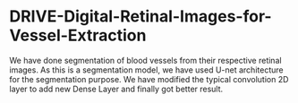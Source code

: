 # DRIVE-Digital-Retinal-Images-for-Vessel-Extraction
We have done segmentation of blood vessels from their respective retinal images. As this is a segmentation model, we have used U-net architecture for the segmentation purpose. We have modified the typical convolution 2D layer to add new Dense Layer and finally got better result.
